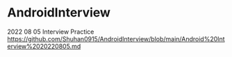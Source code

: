 # AndroidInterview

2022 08 05 Interview Practice
https://github.com/Shuhan0915/AndroidInterview/blob/main/Android%20Interview%2020220805.md
